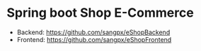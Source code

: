 # Spring boot Shop E-Commerce
- Backend: https://github.com/sangpx/eShopBackend
- Frontend: https://github.com/sangpx/eShopFrontend
